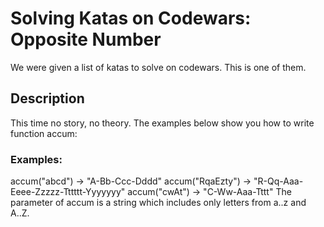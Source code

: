 # Solving Katas on Codewars: Opposite Number

We were given a list of katas to solve on codewars. This is one of them.

## Description

This time no story, no theory. The examples below show you how to write function accum:

### Examples:

accum("abcd") -> "A-Bb-Ccc-Dddd"
accum("RqaEzty") -> "R-Qq-Aaa-Eeee-Zzzzz-Tttttt-Yyyyyyy"
accum("cwAt") -> "C-Ww-Aaa-Tttt"
The parameter of accum is a string which includes only letters from a..z and A..Z.
